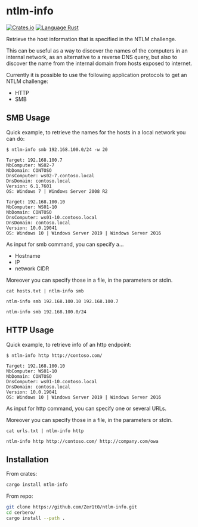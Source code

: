 # ntlm-info

[![Crates.io](https://img.shields.io/crates/v/ntlm-info)](https://crates.io/crates/ntlm-info)
[![Language Rust](https://img.shields.io/badge/Language-Rust-blue)](https://www.rust-lang.org/)

Retrieve the host information that is specified in the NTLM challenge.

This can be useful as a way to discover the names of the computers in an 
internal network, as an alternative to a reverse DNS query, but also to 
discover the name from the internal domain from hosts exposed to internet.


Currently it is possible to use the following application protocols to get 
an NTLM challenge:
- HTTP
- SMB


## SMB Usage

Quick example, to retrieve the names for the hosts in a local network you can do:
```shell
$ ntlm-info smb 192.168.100.0/24 -w 20

Target: 192.168.100.7
NbComputer: WS02-7
NbDomain: CONTOSO
DnsComputer: ws02-7.contoso.local
DnsDomain: contoso.local
Version: 6.1.7601
OS: Windows 7 | Windows Server 2008 R2

Target: 192.168.100.10
NbComputer: WS01-10
NbDomain: CONTOSO
DnsComputer: ws01-10.contoso.local
DnsDomain: contoso.local
Version: 10.0.19041
OS: Windows 10 | Windows Server 2019 | Windows Server 2016
```

As input for smb command, you can specify a...
- Hostname
- IP
- network CIDR

Moreover you can specify those in a file, in the parameters or stdin.

```shell
cat hosts.txt | ntlm-info smb
```

```shell
ntlm-info smb 192.168.100.10 192.168.100.7
```

```shell
ntlm-info smb 192.168.100.0/24
```


## HTTP Usage

Quick example, to retrieve info of an http endpoint:
```shell
$ ntlm-info http http://contoso.com/ 

Target: 192.168.100.10
NbComputer: WS01-10
NbDomain: CONTOSO
DnsComputer: ws01-10.contoso.local
DnsDomain: contoso.local
Version: 10.0.19041
OS: Windows 10 | Windows Server 2019 | Windows Server 2016
```

As input for http command, you can specify one or several URLs.

Moreover you can specify those in a file, in the parameters or stdin.

```shell
cat urls.txt | ntlm-info http
```

```shell
ntlm-info http http://contoso.com/ http://company.com/owa
```

## Installation

From crates:
```sh
cargo install ntlm-info
```

From repo:
```sh
git clone https://github.com/Zer1t0/ntlm-info.git
cd cerbero/
cargo install --path .
```
